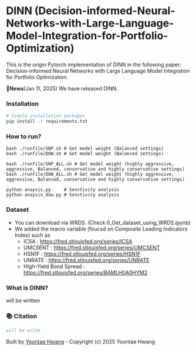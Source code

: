# DINN (Decision-informed-Neural-Networks-with-Large-Language-Model-Integration-for-Portfolio-Optimization)

This is the origin Pytorch implementation of DINN in the following paper: Decision-informed Neural Networks with Large Language Model Integration for Portfolio Optimization.
 
🚩**News**(Jan 11, 2025)  We have released DINN.

### Installation

```bash
# Simple installation packages
pip install -r requirements.txt
```

### How to run?
```git clone https://github.com/Yoontae6719/Decision-informed-Neural-Networks-with-Large-Language-Model-Integration-for-Portfolio-Optimization.git
bash ./runfile/SNP.sh # Get model weight (Balanced settings)
bash ./runfile/DOW.sh # Get model weight (Balanced settings)

bash ./runfile/SNP_ALL.sh # Get model weight (highly aggressive, aggressive, Balanced, conservative and highly conservative settings)
bash ./runfile/DOW_ALL.sh # Get model weight (highly aggressive, aggressive, Balanced, conservative and highly conservative settings)

python anaysis.py     # Senstivity analysis 
python anaysis_dow.py # Senstivity analysis
```

### Dataset
- You can download via WRDS. (Check 0_Get_dataset_using_WRDS.ipynb)
- We added the macro variable (foucsd on Composite Leading Indicators Index) such as 
    - ICSA : https://fred.stlouisfed.org/series/ICSA
    - UMCSENT : https://fred.stlouisfed.org/series/UMCSENT
    - HSN1F : https://fred.stlouisfed.org/series/HSN1F
    - UNRATE : https://fred.stlouisfed.org/series/UNRATE
    - HIgh-Yield Bond Spread : https://fred.stlouisfed.org/series/BAMLH0A0HYM2
 

### What is DINN?
will be written


### 📚 Citation

```bibtex
will be write
```

Built by [Yoontae Hwang](https://yoontae6719.github.io/) - Copyright (c) 2025 Yoontae Hwang
